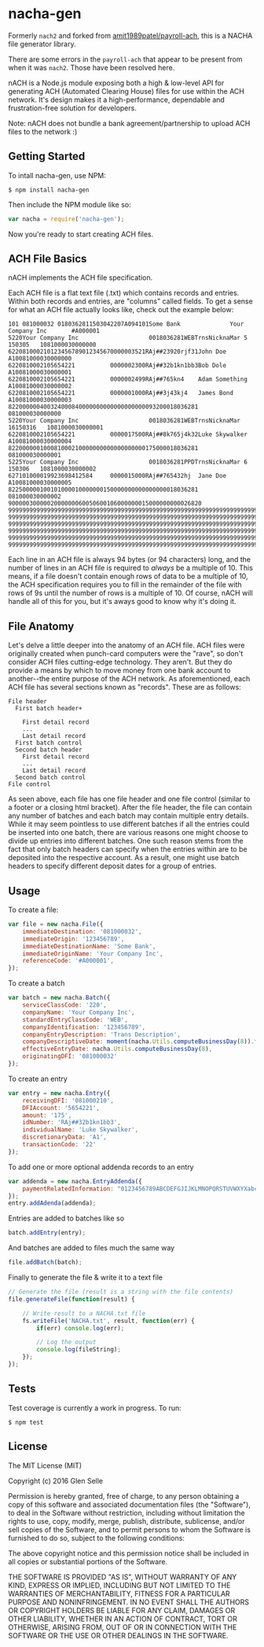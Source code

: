# nacha-gen

Formerly `nach2` and forked from [amit1989patel/payroll-ach](https://github.com/amit1989patel/payroll-ach), this is a NACHA file generator library.

There are some errors in the `payroll-ach` that appear to be present from when it was `nach2`. Those have been resolved here.

nACH is a Node.js module exposing both a high & low-level API for generating ACH (Automated Clearing House) files for use within the ACH network. It's design makes it a high-performance, dependable and frustration-free solution for developers.

 Note: nACH does not bundle a bank agreement/partnership to upload ACH files to the network :)

## Getting Started
To intall nacha-gen, use NPM:

    $ npm install nacha-gen

Then include the NPM module like so:

```js
var nacha = require('nacha-gen');
```

Now you're ready to start creating ACH files.

## ACH File Basics
nACH implements the ACH file specification.

Each ACH file is a flat text file (.txt) which contains records and entries. Within both records and entries, are "columns" called fields. To get a sense for what an ACH file actually looks like, check out the example below:

    101 081000032 0180362811503042207A094101Some Bank              Your Company Inc       #A000001
    5220Your Company Inc                    0018036281WEBTrnsNicknaMar 5 150305   1081000030000000
    622081000210123456789012345670000003521RAj##23920rjf31John Doe              A10081000030000000
    6220810002105654221          0000002300RAj##32b1kn1bb3Bob Dole              A10081000030000001
    6220810002105654221          0000002499RAj##765kn4    Adam Something        A10081000030000002
    6220810002105654221          0000001000RAj##3j43kj4   James Bond            A10081000030000003
    822000000400324000840000000000000000000093200018036281                         081000030000000
    5220Your Company Inc                    0018036281WEBTrnsNicknaMar 16150316   1081000030000001
    6220810002105654221          0000017500RAj##8k765j4k32Luke Skywalker        A10081000030000004
    822000000100081000210000000000000000000175000018036281                         081000030000001
    5225Your Company Inc                    0018036281PPDTrnsNicknaMar 6 150306   1081000030000002
    627101000019923698412584     0000015000RAj##765432hj  Jane Doe              A10081000030000005
    822500000100101000010000000150000000000000000018036281                         081000030000002
    9000003000002000000060050600106000000015000000000026820                                       
    9999999999999999999999999999999999999999999999999999999999999999999999999999999999999999999999
    9999999999999999999999999999999999999999999999999999999999999999999999999999999999999999999999
    9999999999999999999999999999999999999999999999999999999999999999999999999999999999999999999999
    9999999999999999999999999999999999999999999999999999999999999999999999999999999999999999999999
    9999999999999999999999999999999999999999999999999999999999999999999999999999999999999999999999
    9999999999999999999999999999999999999999999999999999999999999999999999999999999999999999999999

Each line in an ACH file is always 94 bytes (or 94 characters) long, and the number of lines in an ACH file is required to *always* be a multiple of 10. This means, if a file doesn't contain enough rows of data to be a multiple of 10, the ACH specification requires you to fill in the remainder of the file with rows of 9s until the number of rows is a multiple of 10. Of course, nACH will handle all of this for you, but it's aways good to know why it's doing it.

## File Anatomy
Let's delve a little deeper into the anatomy of an ACH file. ACH files were originally created when punch-card computers were the "rave", so don't consider ACH files cutting-edge technology. They aren't. But they do provide a means by which to move money from one bank account to another--the entire purpose of the ACH network. As aforementioned, each ACH file has several sections known as "records". These are as follows:

    File header
      First batch header+
      
        First detail record
        ...
        Last detail record
      First batch control
      Second batch header
        First detail record
        ...
        Last detail record
      Second batch control
    File control

As seen above, each file has one file header and one file control (similar to a footer or a closing html bracket). After the file header, the file can contain any number of batches and each batch may contain multiple entry details. While it may seem pointless to use different batches if all the entries could be inserted into one batch, there are various reasons one might choose to divide up entries into different batches. One such reason stems from the fact that only batch headers can specify when the entries within are to be deposited into the respective account. As a result, one might use batch headers to specify different deposit dates for a group of entries.

## Usage

To create a file:

```js
var file = new nacha.File({
    immediateDestination: '081000032',
    immediateOrigin: '123456789',
    immediateDestinationName: 'Some Bank',
    immediateOriginName: 'Your Company Inc',
    referenceCode: '#A000001',
});
```

To create a batch

```js
var batch = new nacha.Batch({
    serviceClassCode: '220',
    companyName: 'Your Company Inc',
    standardEntryClassCode: 'WEB',
    companyIdentification: '123456789',
    companyEntryDescription: 'Trans Description',
    companyDescriptiveDate: moment(nacha.Utils.computeBusinessDay(8)).format('MMM D'),
    effectiveEntryDate: nacha.Utils.computeBusinessDay(8),
    originatingDFI: '081000032'
});
```

To create an entry

```js
var entry = new nacha.Entry({
    receivingDFI: '081000210',
    DFIAccount: '5654221',
    amount: '175',
    idNumber: 'RAj##32b1kn1bb3',
    individualName: 'Luke Skywalker',
    discretionaryData: 'A1',
    transactionCode: '22'
});
```

To add one or more optional addenda records to an entry

```js
var addenda = new nacha.EntryAddenda({
    paymentRelatedInformation: "0123456789ABCDEFGJIJKLMNOPQRSTUVWXYXabcdefgjijklmnopqrstuvwxyx"
});
entry.addAdenda(addenda);
```

Entries are added to batches like so

```js
batch.addEntry(entry);
```

And batches are added to files much the same way

```js
file.addBatch(batch);
```

Finally to generate the file & write it to a text file

```js
// Generate the file (result is a string with the file contents)
file.generateFile(function(result) {

    // Write result to a NACHA.txt file
    fs.writeFile('NACHA.txt', result, function(err) {
        if(err) console.log(err);

        // Log the output
        console.log(fileString);
    });
});
```

## Tests
Test coverage is currently a work in progress. To run:

    $ npm test

## License

The MIT License (MIT)

Copyright (c) 2016 Glen Selle

Permission is hereby granted, free of charge, to any person obtaining a copy
of this software and associated documentation files (the "Software"), to deal
in the Software without restriction, including without limitation the rights
to use, copy, modify, merge, publish, distribute, sublicense, and/or sell
copies of the Software, and to permit persons to whom the Software is
furnished to do so, subject to the following conditions:

The above copyright notice and this permission notice shall be included in
all copies or substantial portions of the Software.

THE SOFTWARE IS PROVIDED "AS IS", WITHOUT WARRANTY OF ANY KIND, EXPRESS OR
IMPLIED, INCLUDING BUT NOT LIMITED TO THE WARRANTIES OF MERCHANTABILITY,
FITNESS FOR A PARTICULAR PURPOSE AND NONINFRINGEMENT. IN NO EVENT SHALL THE
AUTHORS OR COPYRIGHT HOLDERS BE LIABLE FOR ANY CLAIM, DAMAGES OR OTHER
LIABILITY, WHETHER IN AN ACTION OF CONTRACT, TORT OR OTHERWISE, ARISING FROM,
OUT OF OR IN CONNECTION WITH THE SOFTWARE OR THE USE OR OTHER DEALINGS IN
THE SOFTWARE.
